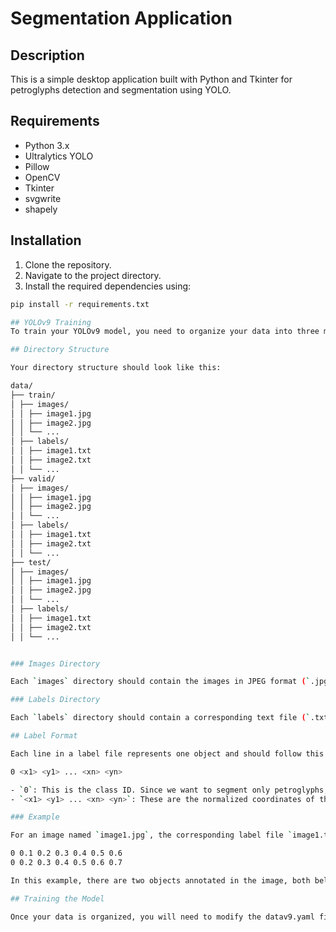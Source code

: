 # Segmentation Application

## Description
This is a simple desktop application built with Python and Tkinter for petroglyphs detection and segmentation using YOLO.

## Requirements
- Python 3.x
- Ultralytics YOLO
- Pillow
- OpenCV
- Tkinter
- svgwrite
- shapely

## Installation
1. Clone the repository.
2. Navigate to the project directory.
3. Install the required dependencies using:
```bash
pip install -r requirements.txt

## YOLOv9 Training
To train your YOLOv9 model, you need to organize your data into three main directories: `train`, `valid`, and `test`. Each of these directories must contain two subdirectories: `images` and `labels`.

## Directory Structure

Your directory structure should look like this:

data/
├── train/
│ ├── images/
│ │ ├── image1.jpg
│ │ ├── image2.jpg
│ │ └── ...
│ ├── labels/
│ │ ├── image1.txt
│ │ ├── image2.txt
│ │ └── ...
├── valid/
│ ├── images/
│ │ ├── image1.jpg
│ │ ├── image2.jpg
│ │ └── ...
│ ├── labels/
│ │ ├── image1.txt
│ │ ├── image2.txt
│ │ └── ...
├── test/
│ ├── images/
│ │ ├── image1.jpg
│ │ ├── image2.jpg
│ │ └── ...
│ ├── labels/
│ │ ├── image1.txt
│ │ ├── image2.txt
│ │ └── ...


### Images Directory

Each `images` directory should contain the images in JPEG format (`.jpg`).

### Labels Directory

Each `labels` directory should contain a corresponding text file (`.txt`) for each image. The text file should contain annotations for the objects in the image.

## Label Format

Each line in a label file represents one object and should follow this format:

0 <x1> <y1> ... <xn> <yn>

- `0`: This is the class ID. Since we want to segment only petroglyphs, the class ID is always 0.
- `<x1> <y1> ... <xn> <yn>`: These are the normalized coordinates of the object in the image. The coordinates should be in the range [0, 1].

### Example

For an image named `image1.jpg`, the corresponding label file `image1.txt` might look like this:

0 0.1 0.2 0.3 0.4 0.5 0.6
0 0.2 0.3 0.4 0.5 0.6 0.7

In this example, there are two objects annotated in the image, both belonging to class 0.

## Training the Model

Once your data is organized, you will need to modify the datav9.yaml file given in this repository. Then you can Simply run the script YOLOv9.py.
